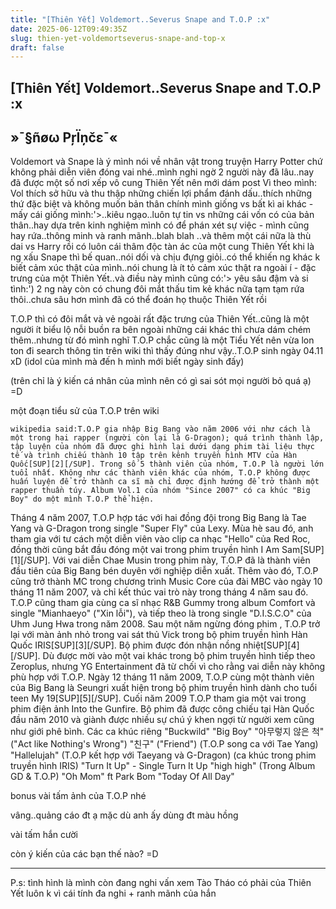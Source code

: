```yaml
---
title: "[Thiên Yết] Voldemort..Severus Snape and T.O.P :x"
date: 2025-06-12T09:49:35Z
slug: thien-yet-voldemortseverus-snape-and-top-x
draft: false
---
```


## [Thiên Yết] Voldemort..Severus Snape and T.O.P :x

## »¯§ñøω PŗÏņčε¯«

Voldemort và Snape là ý mình nói về nhân vật trong truyện Harry Potter chứ không phải diễn viên đóng vai nhé..mình nghi ngờ 2 người này đã lâu..nay đã được một số nơi xếp vô cung Thiên Yết nên mới dám post
Vì theo mình: Vol thích sở hữu và thu thập những chiến lợi phẩm đánh dấu..thích những thứ đặc biệt và không muốn bản thân chính mình giống vs bất kì ai khác - mấy cái giống mình:'>..kiêu ngạo..luôn tự tin vs những cái vốn có của bản thân..hay dựa trên kinh nghiệm mình có để phán xét sự việc - mình cũng hay rứa..thông minh và ranh mãnh..blah blah
..và thêm một cái nữa là thù dai vs Harry 
rồi có luôn cái thâm độc tàn ác của một cung Thiên Yết khi là ng xấu
Snape thì bế quan..nói dối và chịu đựng giỏi..có thể khiến ng khác k biết cảm xúc thật của mình..nói chung là ít tỏ cảm xúc thật ra ngoài í - đặc trưng của một Thiên Yết..và điều này mình cũng có:'>
yêu sâu đậm và si tình:')
2 ng này còn có chung đôi mắt thấu tim kẻ khác nữa
tạm tạm rứa thôi..chưa sâu hơn mình đã có thể đoán họ thuộc Thiên Yết rồi 

T.O.P thì có đôi mắt và vẻ ngoài rất đặc trưng của Thiên Yết..cũng là một người ít biểu lộ nỗi buồn ra bên ngoài 
những cái khác thì chưa dám chém thêm..nhưng từ đó mình nghĩ T.O.P chắc cũng là một Tiểu Yết nên vừa lon ton đi search thông tin trên wiki thì thấy đúng như vậy..T.O.P sinh ngày 04.11 xD (idol của mình mà đến h mình mới biết ngày sinh đấy)

(trên chỉ là ý kiến cá nhân của mình nên có gì sai sót mọi người bỏ quá ạ) =D

một đoạn tiểu sử của T.O.P trên wiki 

	wikipedia said:T.O.P gia nhập Big Bang vào năm 2006 với như cách là một trong hai rapper (người còn lại là G-Dragon); quá trình thành lập, tập luyện của nhóm đã được ghi hình lại dưới dạng phim tài liệu thực tế và trình chiếu thành 10 tập trên kênh truyền hình MTV của Hàn Quốc[SUP][2][/SUP]. Trong số 5 thành viên của nhóm, T.O.P là người lớn tuổi nhất. Không như các thành viên khác của nhóm, T.O.P không được huấn luyện để trở thành ca sĩ mà chỉ được định hướng để trở thành một rapper thuần túy. Album Vol.1 của nhóm "Since 2007" có ca khúc "Big Boy" do một mình T.O.P thể hiện.
Tháng 4 năm 2007, T.O.P hợp tác với hai đồng đội trong Big Bang là Tae Yang và G-Dragon trong single "Super Fly" của Lexy. Mùa hè sau đó, anh tham gia với tư cách một diễn viên vào clip ca nhạc "Hello" của Red Roc, đồng thời cũng bắt đầu đóng một vai trong phim truyền hình I Am Sam[SUP][1][/SUP]. Với vai diễn Chae Musin trong phim này, T.O.P đã là thành viên đầu tiên của Big Bang bén duyên với nghiệp diễn xuất. Thêm vào đó, T.O.P cũng trở thành MC trong chương trình Music Core của đài MBC vào ngày 10 tháng 11 năm 2007, và chỉ kết thúc vai trò này trong tháng 4 năm sau đó.
T.O.P cũng tham gia cùng ca sĩ nhạc R&B Gummy trong album Comfort và single "Mianhaeyo" ("Xin lỗi"), và tiếp theo là trong single "D.I.S.C.O" của Uhm Jung Hwa trong năm 2008.
Sau một năm ngừng đóng phim , T.O.P trở lại với màn ảnh nhỏ trong vai sát thủ Vick trong bộ phim truyền hình Hàn Quốc IRIS[SUP][3][/SUP]. Bộ phim được đón nhận nồng nhiệt[SUP][4][/SUP]. Dù được mời vào một vai khác trong bộ phim truyền hình tiếp theo Zeroplus, nhưng YG Entertainment đã từ chối vì cho rằng vai diễn này không phù hợp với T.O.P.
Ngày 12 tháng 11 năm 2009, T.O.P cùng một thành viên của Big Bang là Seungri xuất hiện trong bộ phim truyền hình dành cho tuổi teen My 19[SUP][5][/SUP]. Cuối năm 2009 T.O.P tham gia một vai trong phim điện ảnh Into the Gunfire. Bộ phim đã được công chiếu tại Hàn Quốc đầu năm 2010 và giành được nhiều sự chú ý khen ngợi từ người xem cũng như giới phê bình.
Các ca khúc riêng
"Buckwild"
"Big Boy"
"아무렇지 않은 척" ("Act like Nothing's Wrong")
"친구" ("Friend") (T.O.P song ca với Tae Yang)
"Hallelujah" (T.O.P kết hợp với Taeyang và G-Dragon) (ca khúc trong phim truyền hình IRIS)
"Turn It Up" - Single Turn It Up
"high high" (Trong Album GD & T.O.P)
"Oh Mom" ft Park Bom "Today Of All Day"
	
bonus vài tấm ảnh của T.O.P nhé
















vâng..quảng cáo đt ạ
mặc dù anh ấy dùng đt màu hồng



vài tấm hắn cười 


còn ý kiến của các bạn thế nào? =D
___________
P.s: tình hình là mình còn đang nghi vấn xem Tào Tháo có phải của Thiên Yết luôn k vì cái tính đa nghi + ranh mãnh của hắn